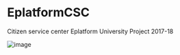 # EplatformCSC
Citizen service center Eplatform University Project 2017-18

![image](https://user-images.githubusercontent.com/39504405/99585782-77470e00-29ef-11eb-99ae-fbe43385d8b9.png)

